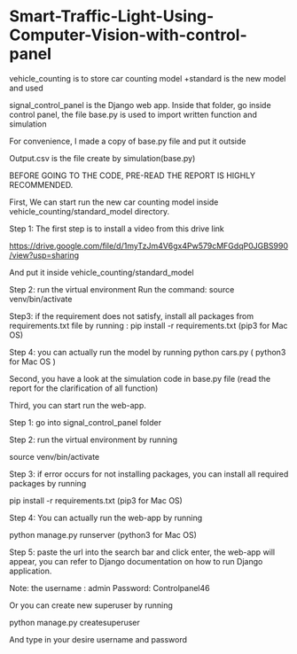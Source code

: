 # Smart-Traffic-Light-Using-Computer-Vision-with-control-panel
vehicle_counting is to store car counting model
	+standard is the new model and used

signal_control_panel is the Django web app. Inside that folder, go inside control panel, the file base.py is used to import written function and simulation

For convenience, I made a copy of base.py file and put it outside

Output.csv is the file create by simulation(base.py)


BEFORE GOING TO THE CODE, PRE-READ THE REPORT IS HIGHLY RECOMMENDED.



First, We can start run the new car counting model inside vehicle_counting/standard_model directory.

Step 1: The first step is to install a video from this drive link 

https://drive.google.com/file/d/1myTzJm4V6gx4Pw579cMFGdqP0JGBS990/view?usp=sharing

And put it inside vehicle_counting/standard_model

Step 2: run the virtual environment
Run the command:
source venv/bin/activate

Step3: if the requirement does not satisfy, install all packages from requirements.txt file by running :
pip install -r requirements.txt (pip3 for Mac OS)

Step 4: you can actually run the model by running python cars.py ( python3 for Mac OS )



Second, you have a look at the simulation code in base.py file (read the report for the clarification of all function)




Third, you can start run the web-app. 

Step 1: go into signal_control_panel folder

Step 2: run the virtual environment by running

source venv/bin/activate

Step 3: if error occurs for not installing packages, you can install all required packages by running

pip install -r requirements.txt (pip3 for Mac OS)

Step 4: You can actually run the web-app by running 

python manage.py runserver (python3 for Mac OS)

Step 5: paste the url into the search bar and click enter, the web-app will appear, you can refer to Django documentation on how to run Django application.

Note: the username : admin
		Password: Controlpanel46

Or you can create new superuser by running 

python manage.py createsuperuser

And type in your desire username and password




